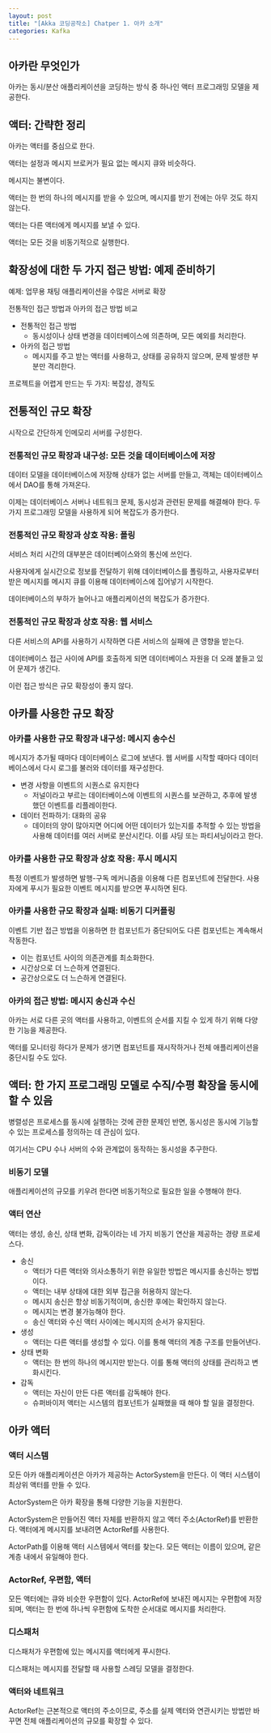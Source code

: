 ```yaml
---
layout: post
title: "[Akka 코딩공작소] Chatper 1. 아카 소개"
categories: Kafka
---
```


## 아카란 무엇인가

아카는 동시/분산 애플리케이션을 코딩하는 방식 중 하나인 액터 프로그래밍 모델을 제공한다.

## 액터: 간략한 정리

아카는 액터를 중심으로 한다.

액터는 설정과 메시지 브로커가 필요 없는 메시지 큐와 비슷하다.

메시지는 불변이다.

액터는 한 번의 하나의 메시지를 받을 수 있으며, 메시지를 받기 전에는 아무 것도 하지 않는다.

액터는 다른 액터에게 메시지를 보낼 수 있다.

액터는 모든 것을 비동기적으로 실행한다.

## 확장성에 대한 두 가지 접근 방법: 예제 준비하기

예제: 업무용 채팅 애플리케이션을 수많은 서버로 확장

전통적인 접근 방법과 아카의 접근 방법 비교

- 전통적인 접근 방법
  - 동시성이나 상태 변경을 데이터베이스에 의존하며, 모든 예외를 처리한다.
- 아카의 접근 방법
  - 메시지를 주고 받는 액터를 사용하고, 상태를 공유하지 않으며, 문제 발생한 부분만 격리한다.

프로젝트을 어렵게 만드는 두 가지: 복잡성, 경직도

## 전통적인 규모 확장

시작으로 간단하게 인메모리 서버를 구성한다.

### 전통적인 규모 확장과 내구성: 모든 것을 데이터베이스에 저장

데이터 모델을 데이터베이스에 저장해 상태가 없는 서버를 만들고, 객체는 데이터베이스에서 DAO를 통해 가져온다.

이제는 데이터베이스 서버나 네트워크 문제, 동시성과 관련된 문제를 해결해야 한다. 두 가지 프로그래밍 모델을 사용하게 되어 복잡도가 증가한다.

### 전통적인 규모 확장과 상호 작용: 폴링

서비스 처리 시간의 대부분은 데이터베이스와의 통신에 쓰인다.

사용자에게 실시간으로 정보를 전달하기 위해 데이터베이스를 폴링하고, 사용자로부터 받은 메시지를 메시지 큐를 이용해 데이터베이스에 집어넣기 시작한다.

데이터베이스의 부하가 늘어나고 애플리케이션의 복잡도가 증가한다.

### 전통적인 규모 확장과 상호 작용: 웹 서비스

다른 서비스의 API를 사용하기 시작하면 다른 서비스의 실패에 큰 영향을 받는다.

데이터베이스 접근 사이에 API를 호출하게 되면 데이터베이스 자원을 더 오래 붙들고 있어 문제가 생긴다.

이런 접근 방식은 규모 확장성이 좋지 않다.

## 아카를 사용한 규모 확장

### 아카를 사용한 규모 확장과 내구성: 메시지 송수신

메시지가 추가될 때마다 데이터베이스 로그에 보낸다. 웹 서버를 시작할 때마다 데이터베이스에서 다시 로그를 불러와 데이터를 재구성한다.

- 변경 사항을 이벤트의 시퀀스로 유지한다
  - 저널이라고 부르는 데이터베이스에 이벤트의 시퀀스를 보관하고, 추후에 발생했던 이벤트를 리플레이한다.
- 데이터 전파하기: 대화의 공유
  - 데이터의 양이 많아지면 어디에 어떤 데이터가 있는지를 추적할 수 있는 방법을 사용해 데이터를 여러 서버로 분산시킨다. 이를 샤딩 또는 파티셔닝이라고 한다.

### 아카를 사용한 규모 확장과 상호 작용: 푸시 메시지

특정 이벤트가 발생하면 발행-구독 메커니즘을 이용해 다른 컴포넌트에 전달한다. 사용자에게 푸시가 필요한 이벤트 메시지를 받으면 푸시하면 된다.

### 아카를 사용한 규모 확장과 실패: 비동기 디커플링

이벤트 기반 접근 방법을 이용하면 한 컴포넌트가 중단되어도 다른 컴포넌트는 계속해서 작동한다.

- 이는 컴포넌트 사이의 의존관계를 최소화한다.
- 시간상으로 더 느슨하게 연결된다.
- 공간상으로도 더 느슨하게 연결된다.

### 아카의 접근 방법: 메시지 송신과 수신

아카는 서로 다른 곳의 액터를 사용하고, 이벤트의 순서를 지킬 수 있게 하기 위해 다양한 기능을 제공한다.

액터를 모니터링 하다가 문제가 생기면 컴포넌트를 재시작하거나 전체 애플리케이션을 중단시킬 수도 있다.

## 액터: 한 가지 프로그래밍 모델로 수직/수평 확장을 동시에 할 수 있음

병렬성은 프로세스를 동시에 실행하는 것에 관한 문제인 반면, 동시성은 동시에 기능할 수 있는 프로세스를 정의하는 데 관심이 있다.

여기서는 CPU 수나 서버의 수와 관계없이 동작하는 동시성을 추구한다.

### 비동기 모델

애플리케이션의 규모를 키우려 한다면 비동기적으로 필요한 일을 수행해야 한다.

### 액터 연산

액터는 생성, 송신, 상태 변화, 감독이라는 네 가지 비동기 연산을 제공하는 경량 프로세스다.

- 송신
  - 액터가 다른 액터와 의사소통하기 위한 유일한 방법은 메시지를 송신하는 방법이다.
  - 액터는 내부 상태에 대한 외부 접근을 허용하지 않는다.
  - 메시지 송신은 항상 비동기적이며, 송신한 후에는 확인하지 않는다.
  - 메시지는 변경 불가능해야 한다.
  - 송신 액터와 수신 액터 사이에는 메시지의 순서가 유지된다.
- 생성
  - 액터는 다른 액터를 생성할 수 있다. 이를 통해 액터의 계층 구조를 만들어낸다.
- 상태 변화
  - 액터는 한 번의 하나의 메시지만 받는다. 이를 통해 액터의 상태를 관리하고 변화시킨다.
- 감독
  - 액터는 자신이 만든 다른 액터를 감독해야 한다.
  - 슈퍼바이저 액터는 시스템의 컴포넌트가 실패했을 때 해야 할 일을 결정한다.

## 아카 액터

### 액터 시스템

모든 아카 애플리케이션은 아카가 제공하는 ActorSystem을 만든다. 이 액터 시스템이 최상위 액터를 만들 수 있다.

ActorSystem은 아카 확장을 통해 다양한 기능을 지원한다.

ActorSystem은 만들어진 액터 자체를 반환하지 않고 액터 주소(ActorRef)를 반환한다. 액터에게 메시지를 보내려면 ActorRef를 사용한다.

ActorPath를 이용해 액터 시스템에서 액터를 찾는다. 모든 액터는 이름이 있으며, 같은 계층 내에서 유일해야 한다.

### ActorRef, 우편함, 액터

모든 액터에는 큐와 비슷한 우편함이 있다. ActorRef에 보내진 메시지는 우편함에 저장되며, 액터는 한 번에 하나씩 우편함에 도착한 순서대로 메시지를 처리한다.

### 디스패처

디스패처가 우편함에 있는 메시지를 액터에게 푸시한다.

디스패처는 메시지를 전달할 때 사용할 스레딩 모델을 결정한다.

### 액터와 네트워크

ActorRef는 근본적으로 액터의 주소이므로, 주소를 실제 액터와 연관시키는 방법만 바꾸면 전체 애플리케이션의 규모를 확장할 수 있다.
